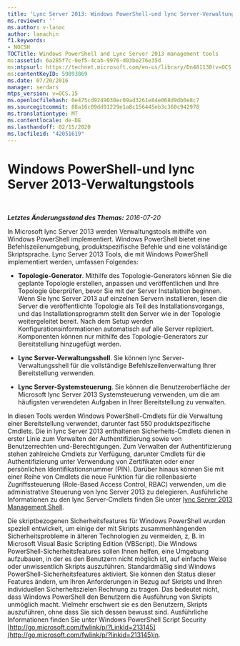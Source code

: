 ```yaml
---
title: 'Lync Server 2013: Windows PowerShell-und lync Server-Verwaltungstools'
ms.reviewer: ''
ms.author: v-lanac
author: lanachin
f1.keywords:
- NOCSH
TOCTitle: Windows PowerShell and Lync Server 2013 management tools
ms:assetid: 6a285f7c-0ef5-4cab-9976-d03be276e35d
ms:mtpsurl: https://technet.microsoft.com/en-us/library/Dn481130(v=OCS.15)
ms:contentKeyID: 59893869
ms.date: 07/20/2016
manager: serdars
mtps_version: v=OCS.15
ms.openlocfilehash: 0e475cd9249030ec09ad3261e84e068d9db0e8c7
ms.sourcegitcommit: 88a16c09dd91229e1a8c156445eb3c360c942978
ms.translationtype: MT
ms.contentlocale: de-DE
ms.lasthandoff: 02/15/2020
ms.locfileid: "42051619"
---
```

<div data-xmlns="http://www.w3.org/1999/xhtml">

<div class="topic" data-xmlns="http://www.w3.org/1999/xhtml" data-msxsl="urn:schemas-microsoft-com:xslt" data-cs="http://msdn.microsoft.com/">

<div data-asp="http://msdn2.microsoft.com/asp">

# <a name="windows-powershell-and-lync-server-2013-management-tools"></a>Windows PowerShell-und lync Server 2013-Verwaltungstools

</div>

<div id="mainSection">

<div id="mainBody">

<span> </span>

_**Letztes Änderungsstand des Themas:** 2016-07-20_

In Microsoft lync Server 2013 werden Verwaltungstools mithilfe von Windows PowerShell implementiert. Windows PowerShell bietet eine Befehlszeilenumgebung, produktspezifische Befehle und eine vollständige Skriptsprache. Lync Server 2013 Tools, die mit Windows PowerShell implementiert werden, umfassen Folgendes:

  - **Topologie-Generator**. Mithilfe des Topologie-Generators können Sie die geplante Topologie erstellen, anpassen und veröffentlichen und Ihre Topologie überprüfen, bevor Sie mit der Server Installation beginnen. Wenn Sie lync Server 2013 auf einzelnen Servern installieren, lesen die Server die veröffentlichte Topologie als Teil des Installationsvorgangs, und das Installationsprogramm stellt den Server wie in der Topologie weitergeleitet bereit. Nach dem Setup werden Konfigurationsinformationen automatisch auf alle Server repliziert. Komponenten können nur mithilfe des Topologie-Generators zur Bereitstellung hinzugefügt werden.

  - **Lync Server-Verwaltungsshell**. Sie können lync Server-Verwaltungsshell für die vollständige Befehlszeilenverwaltung Ihrer Bereitstellung verwenden.

  - **Lync Server-Systemsteuerung**. Sie können die Benutzeroberfläche der Microsoft lync Server 2013 Systemsteuerung verwenden, um die am häufigsten verwendeten Aufgaben in Ihrer Bereitstellung zu verwalten.

In diesen Tools werden Windows PowerShell-Cmdlets für die Verwaltung einer Bereitstellung verwendet, darunter fast 550 produktspezifische Cmdlets. Die in lync Server 2013 enthaltenen Sicherheits-Cmdlets dienen in erster Linie zum Verwalten der Authentifizierung sowie von Benutzerrechten und-Berechtigungen. Zum Verwalten der Authentifizierung stehen zahlreiche Cmdlets zur Verfügung, darunter Cmdlets für die Authentifizierung unter Verwendung von Zertifikaten oder einer persönlichen Identifikationsnummer (PIN). Darüber hinaus können Sie mit einer Reihe von Cmdlets die neue Funktion für die rollenbasierte Zugriffssteuerung (Role-Based Access Control, RBAC) verwenden, um die administrative Steuerung von lync Server 2013 zu delegieren. Ausführliche Informationen zu den lync Server-Cmdlets finden Sie unter [lync Server 2013 Management Shell](lync-server-2013-lync-server-management-shell.md).

Die skriptbezogenen Sicherheitsfeatures für Windows PowerShell wurden speziell entwickelt, um einige der mit Skripts zusammenhängenden Sicherheitsprobleme in älteren Technologien zu vermeiden, z, B. in Microsoft Visual Basic Scripting Edition (VBScript). Die Windows PowerShell-Sicherheitsfeatures sollen Ihnen helfen, eine Umgebung aufzubauen, in der es den Benutzern nicht möglich ist, auf einfache Weise oder unwissentlich Skripts auszuführen. Standardmäßig sind Windows PowerShell-Sicherheitsfeatures aktiviert. Sie können den Status dieser Features ändern, um Ihren Anforderungen in Bezug auf Skripts und Ihren individuellen Sicherheitszielen Rechnung zu tragen. Das bedeutet nicht, dass Windows PowerShell den Benutzern die Ausführung von Skripts unmöglich macht. Vielmehr erschwert sie es den Benutzern, Skripts auszuführen, ohne dass Sie sich dessen bewusst sind. Ausführliche Informationen finden Sie unter Windows PowerShell Script Security [http://go.microsoft.com/fwlink/p/?LinkId=213145](http://go.microsoft.com/fwlink/p/?linkid=213145)in.

</div>

<span> </span>

</div>

</div>

</div>

